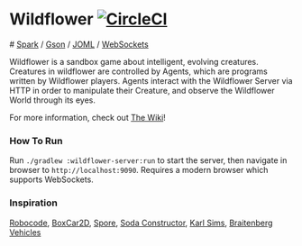 # Wildflower [![CircleCI](https://circleci.com/gh/jason-h-hu/Wildflower/tree/master.svg?style=shield)](https://circleci.com/gh/jason-h-hu/Wildflower/tree/master)

\# [Spark](http://sparkjava.com/) / [Gson](https://github.com/google/gson) / [JOML](http://joml-ci.github.io/JOML/) / [WebSockets](https://developer.mozilla.org/en-US/docs/Web/API/WebSockets_API)

Wildflower is a sandbox game about intelligent, evolving creatures. Creatures in wildflower are controlled by Agents, which are programs written by Wildflower players. Agents interact with the Wildflower Server via HTTP in order to manipulate their Creature, and observe the Wildflower World through its eyes.

For more information, check out [The Wiki](https://github.com/jason-h-hu/Wildflower/wiki)!

### How To Run
Run `./gradlew :wildflower-server:run` to start the server, then navigate in browser to `http://localhost:9090`. Requires a modern browser which supports WebSockets.

### Inspiration
[Robocode](http://robocode.sourceforge.net/), [BoxCar2D](http://boxcar2d.com/), [Spore](http://www.spore.com/), [Soda Constructor](https://en.wikipedia.org/wiki/Soda_Constructor), [Karl Sims](http://www.karlsims.com/evolved-virtual-creatures.html), [Braitenberg Vehicles](https://en.wikipedia.org/wiki/Braitenberg_vehicle)
